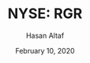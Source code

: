 ---
type: "report"
paper: "RGR_Hasan_Altaf.pdf"
author: "Hasan Altaf"
company: "Sturm, Ruger & Co"
date: "February 10, 2020"
summary: "Sturm Ruger & Co designs, manufactures and sells firearms and castings in the United States and worldwide. Their products include a variety of rifles, pistols, revolvers alongside steel investment castings and metal molding parts. The company was founded in 1949 and is headquartered in Southport, Connecticut. "
title: "NYSE: RGR"
---
